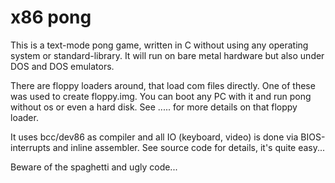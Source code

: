 # x86 pong

This is a text-mode pong game, written in C without using any operating system
or standard-library. 
It will run on bare metal hardware but also under DOS and DOS emulators.

There are floppy loaders around, that load com files directly. One of these was
used to create floppy.img. You can boot any PC with it and run pong without
os or even a hard disk.
See ..... for more details on that floppy loader.

It uses bcc/dev86 as compiler and all IO (keyboard, video) is done via
BIOS-interrupts and inline assembler. See source code for details, it's
quite easy...

Beware of the spaghetti and ugly code...


